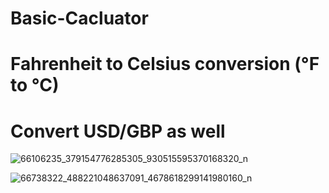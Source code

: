 # Basic-Cacluator
# Fahrenheit to Celsius conversion (°F to °C)
# Convert USD/GBP as well




![66106235_379154776285305_930515595370168320_n](https://user-images.githubusercontent.com/46280184/60795525-bb6fa080-a163-11e9-8afe-68ed89d1957d.jpg)

![66738322_488221048637091_4678618299141980160_n](https://user-images.githubusercontent.com/46280184/60795526-bb6fa080-a163-11e9-94cf-81c424043562.jpg)

